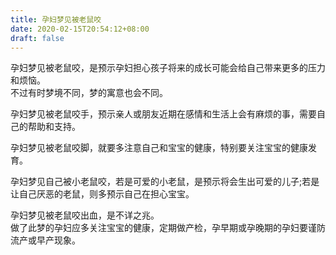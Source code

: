 ```yaml
---
title: 孕妇梦见被老鼠咬
date: 2020-02-15T20:54:12+08:00
draft: false
---
```


孕妇梦见被老鼠咬，是预示孕妇担心孩子将来的成长可能会给自己带来更多的压力和烦恼。<br>
不过有时梦境不同，梦的寓意也会不同。<br>

孕妇梦见被老鼠咬手，预示亲人或朋友近期在感情和生活上会有麻烦的事，需要自己的帮助和支持。<br>

孕妇梦见被老鼠咬脚，就要多注意自己和宝宝的健康，特别要关注宝宝的健康发育。<br>

孕妇梦见自己被小老鼠咬，若是可爱的小老鼠，是预示将会生出可爱的儿子;若是让自己厌恶的老鼠，则多预示自己在担心宝宝。<br>

孕妇梦见被老鼠咬出血，是不详之兆。<br>
做了此梦的孕妇应多关注宝宝的健康，定期做产检，孕早期或孕晚期的孕妇要谨防流产或早产现象。<br>
